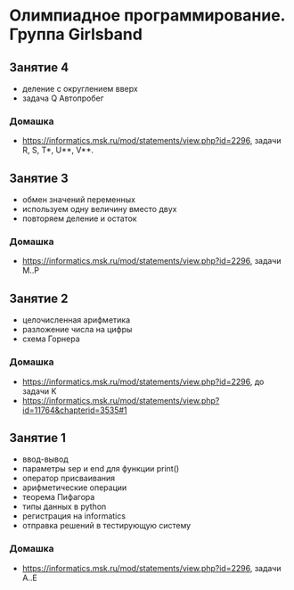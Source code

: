# Олимпиадное программирование. Группа Girlsband
## Занятие 4
+ деление с округлением вверх
+ задача Q Автопробег
### Домашка
+ https://informatics.msk.ru/mod/statements/view.php?id=2296, задачи R, S, T*, U**, V**.
## Занятие 3
+ обмен значений переменных
+ используем одну величину вместо двух
+ повторяем деление и остаток
### Домашка
+ https://informatics.msk.ru/mod/statements/view.php?id=2296, задачи M..P
## Занятие 2
+ целочисленная арифметика
+ разложение числа на цифры
+ схема Горнера
### Домашка
+ https://informatics.msk.ru/mod/statements/view.php?id=2296, до задачи K
+ https://informatics.msk.ru/mod/statements/view.php?id=11764&chapterid=3535#1
## Занятие 1
+ ввод-вывод
+ параметры sep и end для функции print()
+ оператор присваивания
+ арифметические операции
+ теорема Пифагора
+ типы данных в python
+ регистрация на informatics
+ отправка решений в тестирующую систему
### Домашка
+ https://informatics.msk.ru/mod/statements/view.php?id=2296, задачи A..E